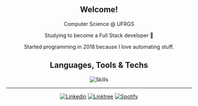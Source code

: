 <div align="center">

  ## Welcome!

  Computer Science @ UFRGS

  Studying to become a Full Stack developer 🚀

  Started programming in 2018 because I love automating stuff.

  ## Languages, Tools & Techs
  ![Skills](https://skillicons.dev/icons?i=ts,nodejs,py,docker,react,nextjs,prisma,tailwind&perline=4)

  ---

  <div align="center">

  [![Linkedin](https://img.shields.io/badge/LinkedIn-0077B5?style=for-the-badge&logo=linkedin&logoColor=white)](https://www.linkedin.com/in/lucas-wermann/)
  [![Linktree](https://img.shields.io/badge/linktree-39E09B?style=for-the-badge&logo=linktree&logoColor=white)](https://linktr.ee/lucasvw)
  [![Spotify](https://img.shields.io/badge/Spotify-1ED760?&style=for-the-badge&logo=spotify&logoColor=white)](https://open.spotify.com/user/lw1707)


</div>
